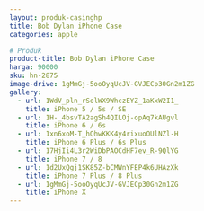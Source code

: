 ```yaml
---
layout: produk-casinghp
title: Bob Dylan iPhone Case
categories: apple

# Produk
product-title: Bob Dylan iPhone Case
harga: 90000
sku: hn-2875
image-drive: 1gMmGj-5ooOyqUcJV-GVJECp30Gn2m1ZG
gallery:
  - url: 1WdV_pln_rSolWX9WhczEYZ_1aKxW2I1_
    title: iPhone 5 / 5s / SE
  - url: 1H-_4bsvTA2agSh4QILOj-opAq7kAUgvl
    title: iPhone 6 / 6s
  - url: 1xn6xoM-T_hQhwKKK4y4rixuoOUlNZl-H
    title: iPhone 6 Plus / 6s Plus
  - url: 17HjIi4L3r2WiDbPAOCdHF7ev_R-9QlYG
    title: iPhone 7 / 8
  - url: 1d2UxQgj1SK85Z-bCMWnYFEP4k6UHAzXk
    title: iPhone 7 Plus / 8 Plus
  - url: 1gMmGj-5ooOyqUcJV-GVJECp30Gn2m1ZG
    title: iPhone X
---
```

